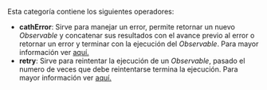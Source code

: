 Esta categoría contiene los siguientes operadores:

- **cathError**: Sirve para manejar un error, permite retornar un nuevo *Observable* y concatenar sus resultados con el avance previo al error o retornar un error y terminar con la ejecución del *Observable*. Para mayor información ver [aquí.](https://rxjs.dev/api/operators/catchError)
- **retry**: Sirve para reintentar la ejecución de un *Observable*, pasado el numero de veces que debe reintentarse termina la ejecución. Para mayor información ver [aquí.](https://rxjs.dev/api/operators/retry)
